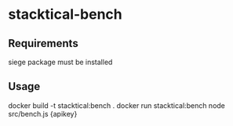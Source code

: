 # stacktical-bench

## Requirements
siege package must be installed

## Usage
docker build -t stacktical:bench .
docker run stacktical:bench node src/bench.js {apikey}
